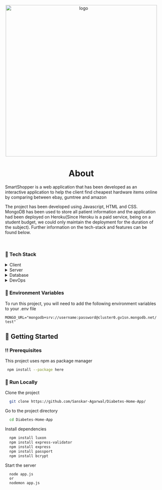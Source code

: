 <!--
Hey, thanks for using the awesome-readme-template template.  
If you have any enhancements, then fork this project and create a pull request 
or just open an issue with the label "enhancement".

Don't forget to give this project a star for additional support ;)
Maybe you can mention me or this repo in the acknowledgements too
-->
  <div align="center">

  <img src="public/images/logo-full.png" alt="logo" width="500" height="auto" />
  <h1>About</h1>
  </div>
  <p>
  SmartShopper is a web application that has been developed as an interactive application to help the client find cheapest hardware items online by comparing between ebay, gumtree and amazon

  The project has been developed using Javascript, HTML and CSS. MongoDB has been used to store all patient information and the application had been deployed on Heroku(Since Heroku is a paid service, being on a student budget, we could only maintain the deployment for the duration of the subject).
  Further information on the tech-stack and features can be found below.

    
  
  </p>
   

<br />


<!-- TechStack -->
### :space_invader: Tech Stack

<details>
  <summary>Client</summary>
  <ul>
    <li><a href="https://nodejs.org/en/">Node.js</a></li>
    <li><a href="https://handlebarsjs.com/">Handlebars </a></li>
  </ul>
</details>

<details>
  <summary>Server</summary>
  <ul>
    <li><a href="https://expressjs.com/">Express.js</a></li>
  </ul>
</details>

<details>
<summary>Database</summary>
  <ul>
    <li><a href="https://www.mongodb.com/">MongoDB</a></li>
  </ul>
</details>

<details>
<summary>DevOps</summary>
  <ul>
    <li><a href="https://www.passportjs.org/">Passport.js</a></li>
  </ul>
</details>

<!-- Env Variables -->
### :key: Environment Variables

To run this project, you will need to add the following environment variables to your .env file

`MONGO_URL="mongodb+srv://username:password@cluster0.gv1sn.mongodb.net/test"`

<!-- Getting Started -->
## 	:toolbox: Getting Started

<!-- Prerequisites -->
### :bangbang: Prerequisites

This project uses npm as package manager

```bash
 npm install --package here
```

<!-- Run Locally -->
### :running: Run Locally

Clone the project

```bash
  git clone https://github.com/Sanskar-Agarwal/Diabetes-Home-App/
```

Go to the project directory

```bash
  cd Diabetes-Home-App
```

Install dependencies

```bash
  npm install luxon
  npm install express-validator
  npm install express
  npm install passport
  npm install bcrypt
```

Start the server

```bash
  node app.js
  or
  nodemon app.js
```
